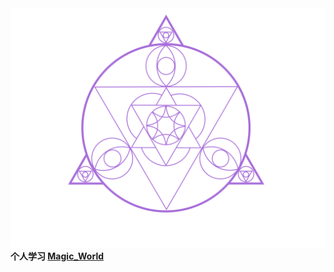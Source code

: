 <html>
<head>
  <meta charset="UTF-8">
<head>
  <body>
    <img src="https://github.com/YYYLIN/Magic_World/raw/master/Magic_Engine/Media/resources/pictrue/魔法阵：鑫_8.png" alt="鑫" />
    <b>个人学习</a>
    <a href="#" class="volume">Magic_World</a>
  </body>
</html>
